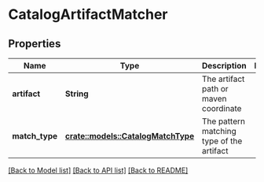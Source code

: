 # CatalogArtifactMatcher

## Properties

Name | Type | Description | Notes
------------ | ------------- | ------------- | -------------
**artifact** | **String** | The artifact path or maven coordinate | 
**match_type** | [**crate::models::CatalogMatchType**](CatalogMatchType.md) | The pattern matching type of the artifact | 

[[Back to Model list]](../README.md#documentation-for-models) [[Back to API list]](../README.md#documentation-for-api-endpoints) [[Back to README]](../README.md)


